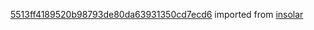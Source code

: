 [5513ff4189520b98793de80da63931350cd7ecd6](https://github.com/insolar/insolar/commit/5513ff4189520b98793de80da63931350cd7ecd6) imported from [insolar](https://github.com/insolar/insolar)
